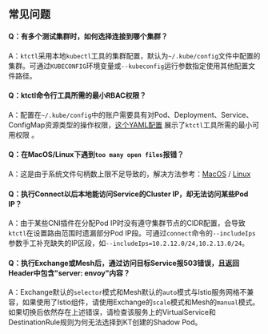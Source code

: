 常见问题
---

#### Q：有多个测试集群时，如何选择连接到哪个集群？

A：`ktctl`采用本地`kubectl`工具的集群配置，默认为`~/.kube/config`文件中配置的集群。可通过`KUBECONFIG`环境变量或`--kubeconfig`运行参数指定使用其他配置文件路径。

#### Q：ktctl命令行工具所需的最小RBAC权限？

A：配置在`~/.kube/config`中的账户需要具有对Pod、Deployment、Service、ConfigMap资源类型的操作权限，[这个YAML配置](https://github.com/alibaba/kt-connect/blob/master/docs/deploy/rbac/clusterrole.yaml) 展示了`ktctl`工具所需的最小可用权限 。

#### Q：在MacOS/Linux下遇到`too many open files`报错？

A：这是由于系统文件句柄数上限不足导致的，解决方法参考：[MacOS](https://www.jianshu.com/p/d6f7d1557f20) / [Linux](https://zhuanlan.zhihu.com/p/75897823)

#### Q：执行Connect以后本地能访问Service的Cluster IP，却无法访问某些Pod IP？

A：由于某些CNI插件在分配Pod IP时没有遵守集群节点的CIDR配置，会导致`ktctl`在设置路由范围时遗漏部分Pod IP段。可通过`connect`命令的`--includeIps`参数手工补充缺失的IP区段，如`--includeIps=10.2.12.0/24,10.2.13.0/24`。

#### Q：执行Exchange或Mesh后，通过访问目标Service报503错误，且返回Header中包含"server: envoy"内容？

A：Exchange默认的`selector`模式和Mesh默认的`auto`模式与Istio服务网格不兼容，如果使用了Istio组件，请使用Exchange的`scale`模式和Mesh的`manual`模式。如果切换后依然存在上述错误，请检查该服务上的VirtualService和DestinationRule规则为何无法选择到KT创建的Shadow Pod。
